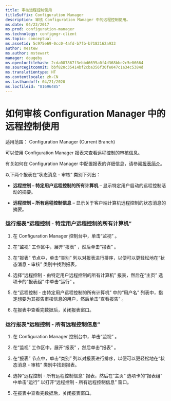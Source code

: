 ```yaml
---
title: 审核远程控制使用
titleSuffix: Configuration Manager
description: 审核 Configuration Manager 中的远程控制使用。
ms.date: 04/23/2017
ms.prod: configuration-manager
ms.technology: configmgr-client
ms.topic: conceptual
ms.assetid: 5c975e69-0cc0-4afd-b7fb-b7182162a933
author: mestew
ms.author: mstewart
manager: dougeby
ms.openlocfilehash: 2cda087867f3ebbd6695a0f4d368bbe2c5e06664
ms.sourcegitcommit: bbf820c35414bf2cba356f30fe047c1a34c5384d
ms.translationtype: HT
ms.contentlocale: zh-CN
ms.lasthandoff: 04/21/2020
ms.locfileid: "81696485"
---
```

# <a name="how-to-audit-remote-control-usage-in-configuration-manager"></a>如何审核 Configuration Manager 中的远程控制使用

适用范围：  Configuration Manager (Current Branch)

可以使用 Configuration Manager 报表来查看远程控制的审核信息。  

 有关如何在 Configuration Manager 中配置报表的详细信息，请参阅[报表简介](../../../servers/manage/introduction-to-reporting.md)。  

 以下两个报表在“状态消息 - 审核”  类别下列出：  

-   **远程控制 – 特定用户远程控制的所有计算机** – 显示特定用户启动的远程控制活动的摘要。  

-   **远程控制 – 所有远程控制信息** – 显示关于客户端计算机远程控制的状态消息的摘要。  

### <a name="to-run-the-report-remote-control---all-computers-remote-controlled-by-a-specific-user"></a>运行报表“远程控制 - 特定用户远程控制的所有计算机”  

1.  在 Configuration Manager 控制台中，单击“监视”  。  

2.  在“监视”  工作区中，展开“报表”  ，然后单击“报表”  。  

3.  在“报表”  节点中，单击“类别”  列以对报表进行排序，以便可以更轻松地在“状态消息 - 审核”  类别中找到报表。  

4.  选择“远程控制 - 由特定用户远程控制的所有计算机”  报表，然后在“主页”  选项卡的“报表组”  中单击“运行”  。  

5.  在“远程控制 - 由特定用户远程控制的所有计算机”  中的“用户名”  列表中，指定想要为其报告审核信息的用户，然后单击“查看报告”  。  

6.  在报表中查看完数据后，关闭报表窗口。  

### <a name="to-run-the-report-remote-control---all-remote-control-information"></a>运行报表“远程控制 - 所有远程控制信息”  

1.  在 Configuration Manager 控制台中，单击“监视”  。  

2.  在“监视”  工作区中，展开“报表”  ，然后单击“报表”  。  

3.  在“报表”  节点中，单击“类别”  列以对报表进行排序，以便可以更轻松地在“状态消息 - 审核”  类别中找到报表。  

4.  选择“远程控制 - 所有远程控制信息”  报表，然后在“主页”  选项卡的“报表组”  中单击“运行”  以打开“远程控制 - 所有远程控制信息”  窗口。  

5.  在报表中查看完数据后，关闭报表窗口。  
